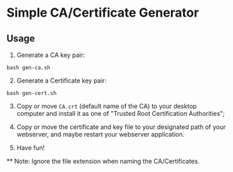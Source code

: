 # Simple CA/Certificate Generator

## Usage
 1. Generate a CA key pair:
 ```
 bash gen-ca.sh
 ```
 2. Generate a Certificate key pair:
 ```
 bash gen-cert.sh
 ```
 3. Copy or move `CA.crt` (default name of the CA) to your desktop computer and install it as one of "Trusted Root Certification Authorities";
 
 4. Copy or move the certificate and key file to your designated path of your webserver, and maybe restart your webserver application.
 
 5. Have fun!

** Note: Ignore the file extension when naming the CA/Certificates.
